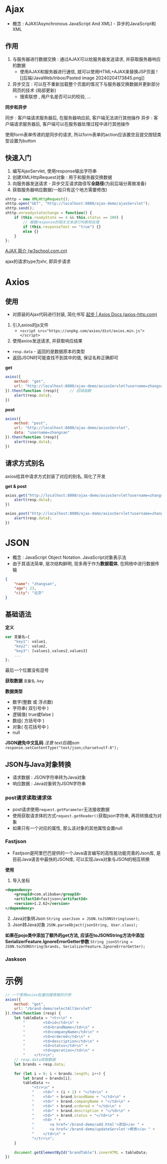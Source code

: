 # Ajax
- 概念 : AJAX(Asynchronous JavaScript And XML) - 异步的JavaScript和XML

## 作用

1. 与服务器进行数据交换 : 通过AJAX可以给服务器发送请求, 并获取服务器响应的数据
	- 使用AJAX和服务器进行通信, 就可以使用HTML+AJAX来替换JSP页面
![[后端/JavaWeb/Inbox/Pasted image 20240204173845.png]]
2. 异步交互 : 可以在不重新加载整个页面的情况下与服务器交换数据并更新部分网页的技术 (局部更新)
	- 搜索联想 , 用户名是否可以的校验, ... 

**同步和异步**

同步 : 客户端请求服务器后, 在服务器响应前, 客户端无法进行其他操作
异步 : 客户端请求服务器后, 客户端可以在服务器处理过程中进行其他操作

使用form表单传递的是同步的请求, 所以form表单的action应该置空且提交按钮类型设置为button

## 快速入门


1. 编写AjaxServlet, 使用response输出字符串
2. 创建XMLHttpRequest对象 : 用于和服务器交换数据
3. 向服务器发送请求 - 异步交互请求路径写**全路径**(为前后端分离做准备)
4. 获取服务器响应数据(一般只有这个地方需要修改)

```js
xhttp = new XMLHttpRequest();
xhttp.open("GET", "http://localhost:8080/ajax-demo/ajaxServlet");  
xhttp.send();
xhttp.onreadystatechange = function() {
    if (this.readyState == 4 && this.status == 200) {
	    // 根据response的相关文本进行判断和处理
        if (this.responseText == "true") {} 
        else {}
    }
};
```

[AJAX 简介 (w3school.com.cn)](https://www.w3school.com.cn/js/js_ajax_intro.asp)

ajax的请求type为xhr, 即异步请求

# Axios

## 使用

- 对原装的Ajax代码进行封装, 简化书写
[起步 | Axios Docs (axios-http.com)](https://axios-http.com/zh/docs/intro)

1. 引入axios的js文件
	- `<script src="https://unpkg.com/axios/dist/axios.min.js"></script>`
2. 使用axios发送请求, 并获取响应结果

- `resp.data` - 返回的是数据原本的类型
- 返回JSON时可能查找不到其中的值, 保证名称正确即可

**get**
```js
axios({  
    method: "get",  
    url: "http://localhost:8080/ajax-demo/axiosServlet?username=zhangsan"  
}).then(function (resp){     // 回调函数
    alert(resp.data);  
})
```
**post**
```js
axios({  
    method: "post",  
    url: "http://localhost:8080/ajax-demo/axiosServlet",  
    data: "username=zhangsan"  
}).then(function (resp){  
    alert(resp.data);  
})
```

## 请求方式别名

axios给其中请求方式封装了对应的别名, 简化了开发

**get & post**
```js
axios.get("http://localhost:8080/ajax-demo/axiosServlet?username=zhangsan").then(function (resp){  
    alert(resp.data);  
})  

axios.post("http://localhost:8080/ajax-demo/axiosServlet?username=zhangsan","username=zhangsan").then(function (resp){  
    alert(resp.data);  
})
```

# JSON

- 概念 : JavaScript Object Notation. JavaScript对象表示法
- 由于其语法简单, 层次结构鲜明, 现多用于作为**数据载体**, 在网络中进行数据传输

```json
{
	"name": "zhangsan",
	"age": 23,
	"city": "北京"
}
```

## 基础语法

**定义**
```js
var 变量名={
	"key1": value1,
	"key2": value2,
	"key3": [values1,values2,values3]
	...
};
```
最后一个位置没有逗号

**获取数据**
`变量名.key`

**数据类型**
- 数字(整数 或 浮点数)
- 字符串( 双引号中 )
- 逻辑值( true或false )
- 数组( 方括号中 )
- 对象( 在花括号中 )
- null

**JSON避免中文乱码**
*注意 text后跟json*
`response.setContentType("text/json;charset=utf-8");`

## JSON与Java对象转换

- 请求数据 : JSON字符串转为Java对象
- 响应数据 : Java对象转为JSON字符串

### post请求读取请求体
- post请求使用`request.getParameter`无法接收数据
- 使用获取请求体的方式`request.getReader()`获取json字符串, 再将转换成为对象
- 如果只有一个对应的属性, 那么该对象的其他属性会置null


### Fastjson
- Fastjson是阿里巴巴提供的一个Java语言编写的高性能功能完善的Json库, 是目前Java语言中最快的JSON库, 可以实现Java对象与JSON的相互转换

**使用**
1. 导入坐标
```xml
<dependency>  
    <groupId>com.alibaba</groupId>  
    <artifactId>fastjson</artifactId>  
    <version>1.2.62</version>  
</dependency>
```
2. Java对象转Json
`String userJson = JSON.toJSONString(user);`
3. Json转Java对象
`JSON.parseObject(jsonString, User.class);`

**如果在pojo类中添加了额外的get方法, 应该在toJSONString方法中添加SerializerFeature.IgnoreErrorGetter参数**
`String jsonString = JSON.toJSONString(brands, SerializerFeature.IgnoreErrorGetter);`

### Jaskson



# 示例

```js
// 一个使用axios批量创建表格的示例
axios({  
    method: "get",  
    url: "/brand-demo/selectAllServlet"  
}).then(function (resp) {  
    let tableData = "<tr>\n" +  
        "        <td>id</td>\n" +  
        "        <td>brandName</td>\n" +  
        "        <td>companyName</td>\n" +  
        "        <td>ordered</td>\n" +  
        "        <td>description</td>\n" +  
        "        <td>status</td>\n" +  
        "        <td>operation</td>\n" +  
        "    </tr>\n";  
    // resp.data获取数据  
    let brands = resp.data;  
  
    for (let i = 0; i < brands.length; i++) {  
        let brand = brands[i];  
        tableData +=  
            "<tr>\n" +  
            "    <td>" + (i + 1) + "</td>\n" +  
            "    <td>" + brand.brandName + "</td>\n" +  
            "    <td>" + brand.companyName + "</td>\n" +  
            "    <td>" + brand.ordered + "</td>\n" +  
            "    <td>" + brand.description + "</td>\n" +  
            "    <td>" + brand.status + "</td>\n" +  
            "    <td> " +  
            "       <a href='/brand-demo/add.html'>添加</a> " +  
            "       <a href='/brand-demo/updateServlet'>修改</a> " +  
            "    </td>\n" +  
            "</tr>\n";  
    }  
  
    document.getElementById("brandTable").innerHTML = tableData;  
})
```













